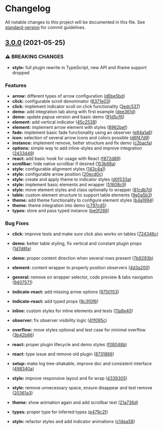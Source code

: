 # Changelog

All notable changes to this project will be documented in this file. See [standard-version](https://github.com/conventional-changelog/standard-version) for commit guidelines.

## [3.0.0](https://github.com/tobua/indicate/compare/v2.3.1...v3.0.0) (2021-05-25)


### ⚠ BREAKING CHANGES

* **style:** full plugin rewrite in TypeScript, new API and iframe support dropped

### Features

* **arrow:** different types of arrow configuration ([d6be5bd](https://github.com/tobua/indicate/commit/d6be5bde11a0ccc697145d9b49aa3828e8b69e63))
* **click:** configurable scroll denominator ([6371e03](https://github.com/tobua/indicate/commit/6371e03ad34f551f6c777056bb5b9268fd30b58b))
* **click:** implement indicator scoll on click functionality ([3edc537](https://github.com/tobua/indicate/commit/3edc537366465134b667b0367fe30b1c40754c18))
* **demo:** add integration tab along with first example ([dee361d](https://github.com/tobua/indicate/commit/dee361d5a24c2e9943c68f438b1440953b5634f5))
* **demo:** update papua version and basic demo ([91d5cf6](https://github.com/tobua/indicate/commit/91d5cf66d211670e18bff64eb5ab8b824a080ccb))
* **element:** add vertical indicator ([45c2538](https://github.com/tobua/indicate/commit/45c25387c38a20a2cfce83a35c63672fccdb51a8))
* **element:** implement arrow element with styles ([8962bef](https://github.com/tobua/indicate/commit/8962befc63650004f67238771bd5c84c1e003a00))
* **fade:** implement basic fade functionality using an observer ([e84a1a6](https://github.com/tobua/indicate/commit/e84a1a646e7d703777f981005887d56fac0cfbd1))
* **icon:** selection of several arrow icons and colors possible ([d6f47d9](https://github.com/tobua/indicate/commit/d6f47d9f1ef4d85431e9a859fa193c733681e1be))
* **instance:** implement remove, better structure and fix demo ([c2bacfa](https://github.com/tobua/indicate/commit/c2bacfae94026142b98592c8dc1578bcaa0d4d01))
* **options:** simple way to add inline-styles and improve integration ([2433449](https://github.com/tobua/indicate/commit/243344952962924e6bd008b16c049499244f3b0f))
* **react:** add basic hook for usage with React ([f872d89](https://github.com/tobua/indicate/commit/f872d89b537ae4e5091b10a6e6f49a4e63e1cdfb))
* **scrollbar:** hide native scrollbar if desired ([153b68a](https://github.com/tobua/indicate/commit/153b68a8552faa1b01031442416f37d7cc2b1255))
* **style:** configurable alignment styles ([143c4a1](https://github.com/tobua/indicate/commit/143c4a1f46742ed63ab6bb0a03ab2320393eec9a))
* **style:** configurable arrow position ([20ecd0c](https://github.com/tobua/indicate/commit/20ecd0c9101714585ebf4f4e016f51b24ec55dd6))
* **style:** create and apply theme to indicator styles ([d0f533a](https://github.com/tobua/indicate/commit/d0f533abd5234f6212690003f5215497b90ca7af))
* **style:** implement basic elements and wrapper ([51608c9](https://github.com/tobua/indicate/commit/51608c9c0af17f7ecd855b3bbb21192ccda1fadc))
* **style:** move element styles and class optionally to wrapper ([81cdb7d](https://github.com/tobua/indicate/commit/81cdb7dbdda7b0627dd4bd0117002a63263054d4))
* **table:** custom element structure to support table elements ([9e0a5b3](https://github.com/tobua/indicate/commit/9e0a5b31f9b8ffc061c63f0dde64781e79ba0c8d))
* **theme:** add theme functionality to configure element styles ([b4a1994](https://github.com/tobua/indicate/commit/b4a199415557a6986ea301e44ccebf425e958fae))
* **theme:** theme integration into demo ([c797cd5](https://github.com/tobua/indicate/commit/c797cd5d2c244115d0d0bba6961543c1af6558ea))
* **types:** store and pass typed instance ([be0f266](https://github.com/tobua/indicate/commit/be0f2666b21f1f989e7ef00802f969270aedda79))


### Bug Fixes

* **click:** improve tests and make sure click also works on tables ([724346c](https://github.com/tobua/indicate/commit/724346c36f84207e8dc0f393c3ae7728e194bf26))
* **demo:** better table styling, fix vertical and constant plugin props ([1d7d8fa](https://github.com/tobua/indicate/commit/1d7d8fa742b714a4b4c593b9ea71e08eab1f3a11))
* **demo:** proper content direction when several rows present ([7b9293b](https://github.com/tobua/indicate/commit/7b9293b7a3c52293ca44faa10ba69a830854bd05))
* **element:** content wrapper to properly position observers ([4d3a200](https://github.com/tobua/indicate/commit/4d3a200a0d0e632557ff682e569c850e4ac127d7))
* **general:** remove on wrapper selector, code preview & tabs navigation ([9407571](https://github.com/tobua/indicate/commit/94075713dd7e97bb70fb831a18e83f18106723ca))
* **indicate-react:** add missing arrow options ([9750153](https://github.com/tobua/indicate/commit/9750153028c6dc3393b4bb6e0b5c9f84301565c5))
* **indicate-react:** add typed props ([9c3f0f6](https://github.com/tobua/indicate/commit/9c3f0f6b5d7a981f26915f24ce5669cc8e59e30e))
* **inline:** custom styles for inline elements and tests ([11a8e40](https://github.com/tobua/indicate/commit/11a8e40d01cae0e63484352dfbc372aec80852f3))
* **observer:** fix observer visibility logic ([41f095c](https://github.com/tobua/indicate/commit/41f095cb47ccd41258b3dc38d9d801c5d6aa9468))
* **overflow:** move styles optional and test case for minimal overflow ([3b42b86](https://github.com/tobua/indicate/commit/3b42b86828e9c7dc46e2c63f793136b60ebe92e4))
* **react:** proper plugin lifecycle and demo styles ([f08048b](https://github.com/tobua/indicate/commit/f08048b062c42ba1d66645592ef2a51b9655b648))
* **react:** type issue and remove old plugin ([8731866](https://github.com/tobua/indicate/commit/8731866d096b163f2931e2266fa7464361ab4875))
* **setup:** make log tree-shakable, improve doc and consistent interface ([498340a](https://github.com/tobua/indicate/commit/498340a9683c536a3256767e14d385106cf19460))
* **style:** improve responsive layout and fix wrap ([4339305](https://github.com/tobua/indicate/commit/4339305c51e9d7331c3edef3cfc59601f45d5e34))
* **style:** remove unnecessary space, ensure disappear and test remove ([20361a3](https://github.com/tobua/indicate/commit/20361a3599ce75c89b66a39cc06133ef892a59c7))
* **theme:** show animation again and add scrollbar test ([21a736d](https://github.com/tobua/indicate/commit/21a736d13e0be4b66326308b67808ecb188587bc))
* **types:** proper type for inferred types ([e479c2f](https://github.com/tobua/indicate/commit/e479c2ff653a9a0d8884bad8f61a30b12d34af2a))


* **style:** refactor styles and add indicator animations ([c14ea58](https://github.com/tobua/indicate/commit/c14ea5852099d880be2398bf4996f3a3e4f32b5b))
